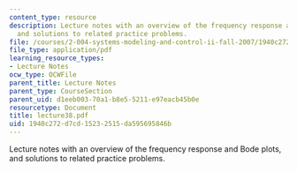 ```yaml
---
content_type: resource
description: Lecture notes with an overview of the frequency response and Bode plots,
  and solutions to related practice problems.
file: /courses/2-004-systems-modeling-and-control-ii-fall-2007/1940c272d7cd15232515da595695846b_lecture38.pdf
file_type: application/pdf
learning_resource_types:
- Lecture Notes
ocw_type: OCWFile
parent_title: Lecture Notes
parent_type: CourseSection
parent_uid: d1eeb003-70a1-b8e5-5211-e97eacb45b0e
resourcetype: Document
title: lecture38.pdf
uid: 1940c272-d7cd-1523-2515-da595695846b
---
```

Lecture notes with an overview of the frequency response and Bode plots, and solutions to related practice problems.

